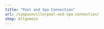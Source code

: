 ```yaml
---
title: "Pool and Spa Connection"
url: /simpsonville/pool-and-spa-connection/
shop: Allgemein
---
```


